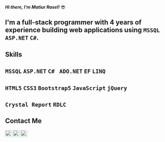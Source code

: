 ***Hi there, I'm _Matiur Rasel_!*** 😎
## I'm a full-stack programmer with 4 years of experience building web applications using `MSSQL` `ASP.NET` `C#`.

## Skills
## `MSSQL` `ASP.NET` `C# ` `ADO.NET` `EF` `LINQ` 
## `HTML5` `CSS3` `Bootstrap5` `JavaScript` `jQuery` 
## `Crystal Report` `RDLC`

## Contact Me
<a href="https://www.linkedin.com/in/matiur-rasel-05a6b316b/" target="_blank">
  <img align="left" alt="LinkedIn" width="22px" src="https://cdn.jsdelivr.net/npm/simple-icons@v3/icons/linkedin.svg" />
</a>
<a href="https://www.facebook.com/matiurrasel/" target="_blank">
  <img align="left" alt="Facebook" width="22px" src="https://cdn.jsdelivr.net/npm/simple-icons@v3/icons/facebook.svg" />
</a>
<a href="mailto:matiurrasel1002@gmail.com" target="_blank"> 
  <img align="left" alt="Mail" width="22px" src="https://cdn.jsdelivr.net/npm/simple-icons@v3/icons/gmail.svg" /> 
</a>
 




